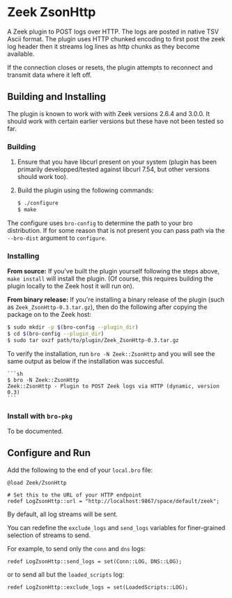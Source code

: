 # Zeek ZsonHttp

A Zeek plugin to POST logs over HTTP. The logs are posted in native
TSV Ascii format. The plugin uses HTTP chunked encoding to first post
the zeek log header then it streams log lines as http chunks as they
become available.

If the connection closes or resets, the plugin attempts to reconnect
and transmit data where it left off.


## Building and Installing

The plugin is known to work with with Zeek versions 2.6.4 and
3.0.0. It should work with certain earlier versions but these have not
been tested so far.

### Building


1. Ensure that you have libcurl present on your system (plugin has
been primarily developped/tested against libcurl 7.54, but other
versions should work too).

1. Build the plugin using the following commands:

    ```sh
    $ ./configure
    $ make
    ```

The configure uses `bro-config` to determine the path to your bro
distribution. If for some reason that is not present you can pass path
via the `--bro-dist` argument to `configure`.


### Installing

**From source:** If you've built the plugin yourself following the steps above, `make
install` will install the plugin. (Of course, this requires building
the plugin locally to the Zeek host it will run on).


**From binary release:** If you're installing a binary release of the plugin (such as
`Zeek_ZsonHttp-0.3.tar.gz`), then do the following after copying the
package on to the Zeek host:

```sh
$ sudo mkdir -p $(bro-config --plugin_dir)
$ cd $(bro-config --plugin_dir)
$ sudo tar oxzf path/to/plugin/Zeek_ZsonHttp-0.3.tar.gz
```


To verify the installation, run `bro -N Zeek::ZsonHttp` and you will
see the same output as below if the installation was succesful.

    ```sh
    $ bro -N Zeek::ZsonHttp
    Zeek::ZsonHttp - Plugin to POST Zeek logs via HTTP (dynamic, version 0.3)
    ```

### Install with `bro-pkg`

To be documented.


## Configure and Run



Add the following to the end of your `local.bro` file:

```
@load Zeek/ZsonHttp

# Set this to the URL of your HTTP endpoint
redef LogZsonHttp::url = "http://localhost:9867/space/default/zeek";
```

By default, all log streams will be sent.

You can redefine the `exclude_logs` and `send_logs` variables
for finer-grained selection of streams to send.

For example, to send only the `conn` and `dns` logs:


```
redef LogZsonHttp::send_logs = set(Conn::LOG, DNS::LOG);
```


or to send all but the `loaded_scripts` log:
```
redef LogZsonHttp::exclude_logs = set(LoadedScripts::LOG);
```
